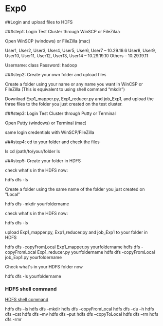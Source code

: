 # Exp0

##Login and upload files to HDFS

###step1: Login Test Cluster through WinSCP or FileZilaa

Open WinSCP (windows) or FileZilla (mac)

User1, User2, User3, User4, User5, User6, User7 		– 10.29.19.6
User8, User9, User10, User11, User12, User13, User14 	– 10.29.19.10
Others 								– 10.29.19.11

Username: class
Password: hadoop

###step2: Create your own folder and upload files

Create a folder using your name or any name you want in WinCSP or FileZilla
(This is equivalent to using shell command “mkdir”)

Download Exp1_mapper.py, Exp1_reducer.py and job_Exp1, and upload the three files to the folder you just created on the test cluster.

###step3: Login Test Cluster through Putty or Terminal

Open Putty (windows) or Terminal (mac)

same login credentials with WinSCP/FileZilla

###step4: cd to your folder and check the files

ls
cd /path/to/your/folder
ls

###step5: Create your folder in HDFS

check what's in the HDFS now: 

hdfs dfs -ls

Create a folder using the same name of the folder you just created on "Local"

hdfs dfs -mkdir yourfoldername

check what's in the HDFS now:

hdfs dfs -ls

upload Exp1_mapper.py, Exp1_reducer.py and job_Exp1 to your folder in HDFS

hdfs dfs -copyFromLocal Exp1_mapper.py yourfoldername
hdfs dfs -copyFromLocal Exp1_reducer.py yourfoldername
hdfs dfs -copyFromLocal job_Exp1.py yourfoldername

Check what's in your HDFS folder now

hdfs dfs -ls yourfoldername

### HDFS shell command

[HDFS shell command](https://hadoop.apache.org/docs/r2.4.1/hadoop-project-dist/hadoop-common/FileSystemShell.html)

hdfs dfs –ls
hdfs dfs –mkdir
hdfs dfs –copyFromLocal
hdfs dfs –du –h 
hdfs dfs –cat 
hdfs dfs –mv
hdfs dfs –put 
hdfs dfs –copyToLocal
hdfs dfs –rm
hdfs dfs -rmr

